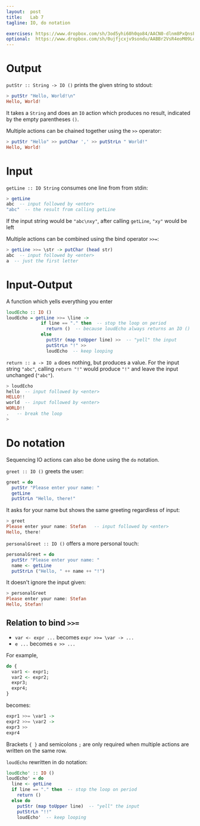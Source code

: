 ```yaml
---
layout:  post
title:   Lab 7
tagline: IO, do notation

exercises: https://www.dropbox.com/sh/3od5yhi60h0qo84/AACN0-dlnm8PxQnsF60IS6d0a?dl=1
optional:  https://www.dropbox.com/sh/0ujfjcxjv9sondu/AABBr2VsR4eoM09Lot4TsVxNa?dl=1
---
```


# Output

`putStr :: String -> IO ()`  prints the given string to stdout:

```haskell
> putStr "Hello, World!\n"
Hello, World!
```

It takes a `String` and does an `IO` action which produces no result, indicated by the empty parentheses `()`. 

Multiple actions can be chained together using the `>>` operator:

```haskell
> putStr "Hello" >> putChar ',' >> putStrLn " World!"
Hello, World!
```



# Input

`getLine :: IO String`  consumes one line from from stdin:

```haskell
> getLine
abc  -- input followed by <enter>
"abc"  -- the result from calling getLine
```

If the input string would be `"abc\nxy"`, after calling `getLine`,  `"xy"` would be left

Multiple actions can be combined using the bind operator `>>=`:

```haskell
> getLine >>= \str -> putChar (head str)
abc  -- input followed by <enter>
a  -- just the first letter
```



# Input-Output

A function which yells everything you enter

```haskell
loudEcho :: IO ()
loudEcho = getLine >>= \line ->
             if line == "." then  -- stop the loop on period
               return ()  -- because loudEcho always returns an IO ()
             else
               putStr (map toUpper line) >>  -- "yell" the input
               putStrLn "!" >>
               loudEcho  -- keep looping
```

`return :: a -> IO a` does nothing, but produces a value. For the input string `"abc"`, calling `return "!"` would produce `"!"` and leave the input unchanged (`"abc"`).

```haskell
> loudEcho
hello  -- input followed by <enter>
HELLO!!
world  -- input followed by <enter>
WORLD!!
.   -- break the loop
>
```



# Do notation

Sequencing IO actions can also be done using the `do` notation.



`greet :: IO ()`  greets the user:

```haskell
greet = do
  putStr "Please enter your name: "
  getLine
  putStrLn "Hello, there!"
```

It asks for your name but shows the same greeting regardless of input:

```haskell
> greet
Please enter your name: Stefan   -- input followed by <enter>
Hello, there!
```



`personalGreet :: IO ()` offers a more personal touch:

```haskell
personalGreet = do
  putStr "Please enter your name: "
  name <- getLine
  putStrLn ("Hello, " ++ name ++ "!")
```

It doesn't ignore the input given:

```haskell
> personalGreet
Please enter your name: Stefan
Hello, Stefan!
```



## Relation to bind `>>=`

* `var <- expr ...` becomes `expr >>= \var -> ...`
* `e ...` becomes `e >> ...`

For example,

```haskell
do {
  var1 <- expr1;
  var2 <- expr2;
  expr3;
  expr4;
}
```

becomes:

```haskell
expr1 >>= \var1 ->
expr2 >>= \var2 ->
expr3 >>
expr4
```

Brackets `{ }` and semicolons `;` are only required when multiple actions are written on the same row.



`loudEcho` rewritten in do notation:

```haskell
loudEcho' :: IO ()
loudEcho' = do
  line <- getLine
  if line == "." then  -- stop the loop on period
    return ()
  else do
    putStr (map toUpper line)  -- "yell" the input
    putStrLn "!!"
    loudEcho'  -- keep looping
```